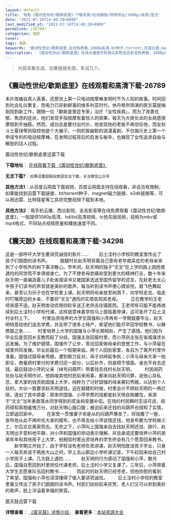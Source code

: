 ```yaml
---
layout: default
title: '电影《震动性世纪/歇斯底里》下载资源/在线播放/视频地址/1080p/高清/蓝光'
date: "2021-07-10T14:40:28+0800"
last_modified_at: "2021-07-10T14:40:28+0800"
permalink: /26789/
categories: 电影
cover:
tags: 电影
keywords: '震动性世纪/歇斯底里,在线免费看,1080p高清,bt种子,torrent,百度云盘,magnet,磁力链,迅雷下载资源'
description: '《震动性世纪/歇斯底里》在线云播放手机西瓜影院吉吉影音免费看，1080p高清bd/hd未删减完整版和tc抢先枪版，mkv/mp4格式，附带bt/torrent种子、magnet/磁力链、百度云盘、网盘资源迅雷下载链接'
---
```


>内容采集生成，如果链接失效，多试几个。


## 《震动性世纪/歇斯底里》在线观看和高清下载-26789

本片改编自真人真事，还原世上第一只电动按摩棒发明时不为人知的故事。时间回到社会礼仪繁复、而电力已非新鲜事的维多利亚时代，休丹希所饰演的医生莫提梅刚找到新工作，跟随一位「歇斯底里症专家」治疗「女性疾病」，而为了改善忧郁、焦虑的症状，他们发现手指按摩有着惊人的效果，每天为大排长龙的女病患按摩按到手抽筋。然而，成功总是要付出代价，他发现他的老板不再信任他，而女权斗士夏绿蒂则指控他是个大骗子。一则机智幽默的浪漫喜剧，不仅揭示史上第一个申请专利的电动按摩棒，在发明过程背后的启发与秘辛，也展现了女性追求自由与解放的动人过程。


震动性世纪/歇斯底里迅雷下载

**下载地址**： [在线观看下载 《震动性世纪/歇斯底里》](https://www.993dy.com//vod-detail-id-21473.html) 


**无法下载?**：`如果迅雷因版权原因无法下载，关注微信公众号 `

**其他方法1**：从百度云网盘下载视频，百度云网盘支持在线观看，非会员有限制，如果能找到迅雷下载链接、bt/torrent种子、magnet磁力链接、e2dk链接等，可以用迅雷、比特彗星等工具将完整视频下载到本地。

**其他方法2**：用手机云播、西瓜影院、吉吉影音等在线免费观看《震动性世纪/歇斯底里》，一般提供1080p高清、hd/bd高清视频、tc抢先版视频，视频为mkv或mp4格式，不同站点视频质量和播放速度不同。


## 《震天鼓》在线观看和高清下载-34298

这是一部呼吁大学生要讲究诚信的影片…… 　　后土洼村小学校的教室里传出了孩子们朗朗的读书声。 　　跛腿村长赵天明背着自己患有老年痴呆症的老母亲来到了小学校外的树下乘凉散心。早年间，赵天明的独子&ldquo;文文”在上学的路上因抢救遇险的同学而不幸滑坡身亡。为了不使老母悲痛和受到更大的精神打击，数十年来赵天明一直编造着儿子赴省城读书又被国家选送至国外留学的谎言。在赵老太太心中孩子们读书的声音就是美妙的歌声，每当听到读书声便心情愉悦，眉飞色舞起来，甚至认为孙子也在学校里上课。赵天明将母亲放至树荫下，向学校走去，临走时叮嘱旁边的乡亲，不要将&ldquo;文文”遇险的实情告知其老母。 　　正在教学的王老师突感不适。赵天明发动农用四轮车送王老师去往镇医院。王老师有可能不能再继续到后土洼村小学校代课，这样就意味着学校马上面临着停课，这可急坏了后土洼村全村上下。 　　村里出资培养的大学生国强和小萍再有一学期就要毕业，赵天明特意给他们送去学费，并且带了很多土特产，希望他们能尽早回学校教书，以解燃眉之急&hellip;… 　  村里培养上大学的国强与小萍长期相处，产生了感情。他们因为毕业后是否回乡支教而起了分歧，国强主张回报村里，而小萍则主张在省城谋求长远发展。为了维护感情，国强作了让步，答应回家做母亲的思想工作，与小萍留在城里共同发展。毕业前最后一个假期来临，两个人回到家里，各自为了离开村里作准备。国强试探母亲秀娥，遭到极力反对，母子对峙起争执；小萍与母亲大翠一拍即合，商量把村里付的学费归还一部分，以后补齐，但是碍于情面，谁也不肯去还钱，最后鼓动小萍的父亲（绰号闷葫芦）带着钱去找村长赵天明。 　　村民闹药处处与赵天明作对，他挑唆其他村民前来闹事，都来向赵天明问罪，说他心存私念，拿大家的钱资助国强上大学，纯粹为了讨好国强的母亲寡妇秀娥，以达到个人目的。大伙一致要求赵天明退钱。迫在眉睫的时候，村里会计不顾赵天明的一再拦阻，道出了其中原委：原来供国强、小萍学费的钱都是赵天明自掏腰包，来源于“文文”当年勇救落水同学得到的奖金和安置补偿。在场的村民瞬时无话可说，闹药得知真相羞愧万分，对赵天明心服口服；被迫前来还钱的闷葫芦也得知了实情，立即返回家中。 　　在家里一贯惟妻子命是从的闷葫芦爆发了，将钱撒了一屋，宣布他从此不再听任大翠的摆布，也不再去给小萍说情还钱，他宣布要为学校做义工，尔后忿忿离家而去。无奈之下，小萍叫上国强亲自去找赵天明还钱、辞行，赵天明出乎意料地平静，对小萍和国强的举动表示理解，并且承诺还要培养小萍的弟弟年年和其他孩子上大学，他相信村里出资培养的学生终会有几个愿意回来教书。 　　新学期又开始了，由于学校没有老师负责讲课，赵天明怕耽误孩子学业，只身一人每天奔波于两座大山之间，早上去山那边小学听课记录，下午赶回来给自己村小学孩子上课。几次路上遇险&hellip;… 　　赵天明的行为感动了国强和小萍，数月后，国强自愿回到村里担任代课老师，后土洼村小学又复课了。三年后，小萍带着大学生志愿者队伍回村教书&hellip;… 　　而此时的赵天明已经苍老，但他欣慰的看到了希望。国强和小萍也深深懂得了做人要讲究诚信。 　　后土洼村小学校的教室里重又传出了孩子们朗朗的读书声。村民们纷纷前来庆贺，老人们又可以听到美妙的歌声，脸上洋溢着幸福的笑容。


震天鼓迅雷下载

**详情查看**： [《震天鼓》详情介绍](/movie/34298/)， **查看更多**：[本站资源大全](/movie/t/all/)

